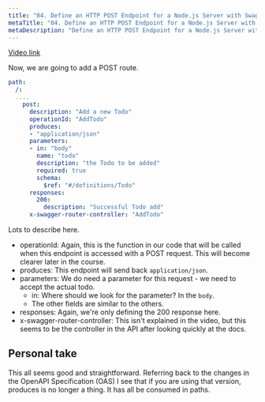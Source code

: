 ```yaml
---
title: "04. Define an HTTP POST Endpoint for a Node.js Server with Swagger"
metaTitle: "04. Define an HTTP POST Endpoint for a Node.js Server with Swagger"
metaDescription: "Define an HTTP POST Endpoint for a Node.js Server with Swagger"
---
```


[Video link](https://egghead.io/lessons/node-js-define-an-http-post-endpoint-for-a-node-js-server-with-swagger)

Now, we are going to add a POST route.

```yaml
path:
  /:
  ....
    post:
      description: "Add a new Todo"
      operationId: "AddTodo"
      produces:
      - "application/json"
      parameters:
      - in: "body"
        name: "todo"
        description: "the Todo to be added"
        required: true
        schema:
          $ref: "#/definitions/Todo"
      responses:
        200:
          description: "Successful Todo add"
      x-swagger-router-controller: "AddTodo"
```

Lots to describe here.

- operationId: Again, this is the function in our code that will be called when this endpoint is accessed with a POST request. This will become clearer later in the course.
- produces: This endpoint will send back `application/json`.
- parameters: We do need a parameter for this request - we need to accept the actual todo.
  - in: Where should we look for the parameter? In the `body`.
  - The other fields are similar to the others.
- responses: Again, we're only defining the 200 response here.
- x-swagger-router-controller: This isn't explained in the video, but this seems to be the controller in the API after looking quickly at the docs.

## Personal take

This all seems good and straightforward. Referring back to the changes in the OpenAPI Specification (OAS) I see that if you are using that version, produces is no longer a thing. It has all be consumed in paths.

